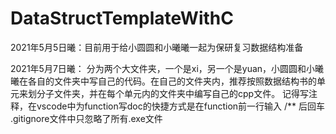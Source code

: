 # DataStructTemplateWithC
2021年5月5日曦：目前用于给小圆圆和小曦曦一起为保研复习数据结构准备

2021年5月7日曦：
分为两个大文件夹，一个是xi，另一个是yuan，小圆圆和小曦曦在各自的文件夹中写自己的代码。在自己的文件夹内，推荐按照数据结构书的单元来划分子文件夹，并在每个单元内的文件夹中编写自己的cpp文件。
记得写注释，在vscode中为function写doc的快捷方式是在function前一行输入 /** 后回车
.gitignore文件中只忽略了所有.exe文件